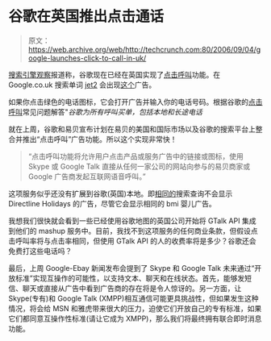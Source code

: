 # 谷歌在英国推出点击通话

> 原文：<https://web.archive.org/web/http://techcrunch.com:80/2006/09/04/google-launches-click-to-call-in-uk/>

[搜索引擎观察](https://web.archive.org/web/20140813024343/http://forums.searchenginewatch.com/showthread.php?t=13676)报道称，谷歌现在已经在英国实现了[点击呼叫](https://web.archive.org/web/20140813024343/http://www.google.com/help/faq_clicktocall.html)功能。在 Google.co.uk 搜索单词 [jet2](https://web.archive.org/web/20140813024343/http://www.google.co.uk/search?q=jet2&start=0&ie=utf-8&oe=utf-8&gl=gb) 会出现[这个](https://web.archive.org/web/20140813024343/http://www.google.co.uk/search?q=jet2&start=0&ie=utf-8&oe=utf-8&gl=uk)广告。

如果你点击绿色的电话图标，它会打开广告并输入你的电话号码。根据谷歌的[点击呼叫](https://web.archive.org/web/20140813024343/http://www.google.com/help/faq_clicktocall.html)常见问题解答"*谷歌为所有呼叫买单，包括本地和长途电话*

就在上周，谷歌和易贝宣布计划在易贝的美国和国际市场以及谷歌的搜索平台上整合并推出“点击呼叫”广告功能。所以这个实现非常快！

> “点击呼叫功能将允许用户点击产品或服务广告中的链接或图标，使用 Skype 或 Google Talk 直接从任何一家公司的网站向参与的易贝商家或 Google 广告商发起互联网语音呼叫。”

这项服务似乎还没有扩展到谷歌(英国)本地。即[相同的](https://web.archive.org/web/20140813024343/http://local.google.co.uk/)搜索查询不会显示 Directline Holidays 的广告，尽管它会显示相同的 bmi 婴儿广告。

我想我们很快就会看到一些已经使用谷歌地图的英国公司开始将 GTalk API 集成到他们的 mashup 服务中。目前，我找不到这项服务的任何商业条款，但假设点击呼叫率将与点击率相同，但使用 GTalk API 的人的收费率将是多少？谷歌还会免费打这些电话吗？

最后，上周 Google-Ebay 新闻发布会提到了 Skype 和 Google Talk 未来通过“开放标准”实现互操作的可能性，以支持文本、聊天和在线状态。首先，能够发短信、聊天或直接从广告中看到广告商的存在将是令人惊讶的。另一方面，让 Skype(专有)和 Google Talk (XMPP)相互通信可能更具挑战性，但如果发生这种情况，将会给 MSN 和雅虎带来很大的压力，迫使它们开放自己的专有标准，如果它们都同意互操作性标准(请让它成为 XMPP)，那么我们将最终拥有联合即时消息功能。